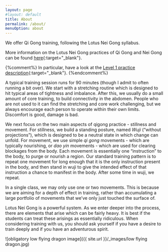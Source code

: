 ```yaml
---
layout: page
#layout: default
title: About
permalink: /about/
menuOption: about
---
```


We offer Qi Gong training, following the Lotus Nei Gong syllabus. 

More information on the Lotus Nei Gong practices of Qi Gong and Nei Gong can be found [here](http://lotusneigong.com){:target="_blank"}. 

{%comment%}
In particular, have a look at the [Level 1 practice description](http://lotusneigong.com/level-1-practice){:target="_blank"}.
{%endcomment%}

A typical training session runs for 90 minutes (though I admit to often running a bit over). We start with a stretching routine which is designed to hit typical areas of tightness and imbalance. After this, we usually do a small amount of core training, to build connectivity in the abdomen. People who are not used to it can find the stretching and core work challenging, but we always encourage each person to operate within their own limits. Discomfort is good, damage is bad.

We next focus on the two main aspects of qigong practice - stillness and movement. For stillness, we build a standing posture, named <i>Wuji</i> (“without projections”), which is designed to be a neutral state in which change can unfold. For movement, we use simple <i>qi gong</i> movements - which are typically nourishing, or <i>dao yin</i> movements - which are used for clearing blockages from the body. Each movement is essentially one “instruction” to the body, to purge or nourish a region. Our standard training pattern is to repeat one movement for long enough that it is the only instruction present in the body, and then stand in wuji to give the intended effect of that instruction a chance to manifest in the body. After some time in wuji, we repeat. 

In a single class, we may only use one or two movements. This is because we are aiming for a depth of effect in training, rather than accumulating a large portfolio of movements that we’ve only just touched the surface of.

Lotus Nei Gong is a powerful system. As we enter deeper into the process, there are elements that arise which can be fairly heavy. It is best if the students can treat these arisings as essentially ridiculous. When considering training with us, you should ask yourself if you have a desire to train deeply and if you have an adventurous spirit.


![obligatory low flying dragon image]({{ site.url }}/_images/low flying dragon.jpg)

